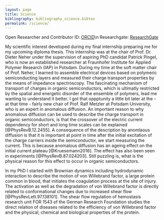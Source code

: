 ```yaml
---
layout: page
title: Science
bibliography: bibliography_science.bibtex
permalink: /science/
---
```


Open Researcher and Contributor ID: [ORCID](http://orcid.org/0000-0003-0894-8552 "Richard Schwarzl")\n
Researchgate: [ResearchGate](https://www.researchgate.net/profile/Richard_Schwarzl "Richard Schwarzl")

My scientific interest developed during my final internship preparing me for my upcoming diploma thesis. This internship was at the chair of Prof. Dr. Dieter Neher under the supervision of aspiring PhD candidat Patrick Pingel, who is now an established researcher at Fraunhofer Institute for Applied Polymer Research (IAP) in Potsdam. During my time at the soft matter chair of Prof. Neher, I learned to assemble electrical devices based on polymeric semiconducting layers and measured their charge transport properties by the means of impedance spectroscopy. The fascinating mechanism of transport of charges in organic semiconductors, which is ultimatly restricted by the spatial and energetic disorder of the ensemble of polymers, lead me wanting to understand it better. I got that oppptunity a little bit later at the - at that time - fairly new chair of Prof. Ralf Metzler at Potsdam University, who is an expert in anomalous diffusion. An important reason to why anomalous diffusion can be used to describe the charge transport in organic semiconductors, is that the crossover of the electric current dependency for short and long time scales can be explained [@PhysRevB.12.2455]. A consequence of the description by anomlaous diffusion is that it is important at point in time after the initial excitation of the charge carriers inside the semiconductor, we start measuring the current. This is because anomalous diffusion has an ageing effect on the initial current plateau [@Kruesemann2016]. The effect has also been seen in experiments [@PhysRevB.87.024203]. Still puzzling is, what is the physical reason for this effect to occur in organic semiconductors.

In my PhD I started with Brownian dynamics including hydrodynamic interaction to describe the motion of von Willebrand factor, a large protein common in blood, that initiates the coagulation process at the site of injury. The activation as well as the degradation of von Willebrand factor is directly related to conformational changes due to increased shear flow [@PhysRevLett.97.138101]. The shear flow regulation of hemostasis research unit FOR 1543 of the German Research Foundation studies the direct relation of diseases related to the efficiency of von Willebrand factor and the physical, chemical and biological properties of the protein.
